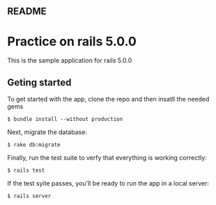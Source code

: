 ## README
# Practice on rails 5.0.0

This is the sample application for rails 5.0.0

## Geting started  
To get started with the app, clone the repo and then insatll the needed gems
```
$ bundle install --without production  

```

Next, migrate the database:

```
$ rake db:migrate
```

Finally, run the test suite to verfy that everything is working correctly:

```
$ rails test
```

If the test syite passes, you'll be ready to run the app in a local server:

```
$ rails server
```

